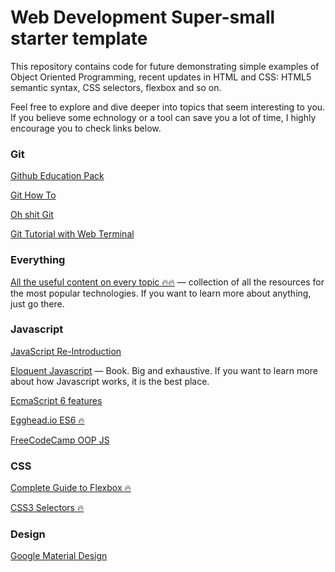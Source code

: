 # Web Development Super-small starter template

This repository contains code for future demonstrating simple examples of Object Oriented Programming, recent updates in HTML and CSS: HTML5 semantic syntax, CSS selectors, flexbox and so on.

Feel free to explore and dive deeper into topics that seem interesting to you. If you believe some echnology or a tool can save you a lot of time, I highly encourage you to check links below.

### Git

[Github Education Pack](https://education.github.com/pack)

[Git How To](https://githowto.com)

[Oh shit Git](http://ohshitgit.com)

[Git Tutorial with Web Terminal](https://try.github.io/)

### Everything 

[All the useful content on every topic 🔥🔥](https://github.com/sindresorhus/awesome) — collection of all the resources for the most popular technologies. If you want to learn more about anything, just go there.

### Javascript

[JavaScript Re-Introduction](https://developer.mozilla.org/en-US/docs/Web/JavaScript/A_re-introduction_to_JavaScript)

[Eloquent Javascript](http://eloquentjavascript.net/) — Book. Big and exhaustive. If you want to learn more about how Javascript works, it is the best place.

[EcmaScript 6 features](http://es6-features.org/)

[Egghead.io ES6 🔥](https://egghead.io/courses/learn-es6-ecmascript-2015)

[FreeCodeCamp OOP JS](https://www.freecodecamp.org/challenges/declare-javascript-objects-as-variables)

### CSS

[Complete Guide to Flexbox 🔥](https://css-tricks.com/snippets/css/a-guide-to-flexbox/)

[CSS3 Selectors 🔥](http://flukeout.github.io/)

### Design

[Google Material Design](https://material.io/)